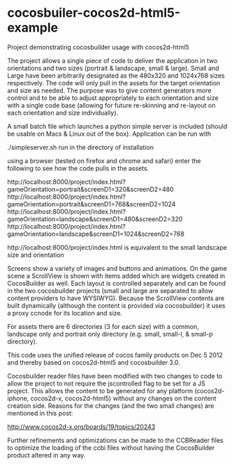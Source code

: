 cocosbuiler-cocos2d-html5-example
=================================

Project demonstrating cocosbuilder usage with cocos2d-html5

The project allows a single piece of code to deliver the application in two orientations and two sizes (portrait & landscape, small & large). Small and Large have been arbitrarily designated as the 480x320 and 1024x768 sizes respectively. The code will only pull in the assets for the target orientation and size as needed. The purpose was to give content generators more control and to be able to adjust appropriately to each orientation and size with a single code base (allowing for future re-skinning and re-layout on each orientation and size individually).

A small batch file which launches a python simple server is included (should be usable on Macs & Linux out of the box). Application can be run with

./simpleserver.sh run in the directory of installation

using a browser (tested on firefox and chrome and safari) enter the following to see how the code pulls in the assets. 

http://localhost:8000/project/index.html?gameOrientation=portrait&screenD1=320&screenD2=480
http://localhost:8000/project/index.html?gameOrientation=portrait&screenD1=768&screenD2=1024
http://localhost:8000/project/index.html?gameOrientation=landscape&screenD1=480&screenD2=320
http://localhost:8000/project/index.html?gameOrientation=landscape&screenD1=1024&screenD2=768

http://localhost:8000/project/index.html is equivalent to the small landscape size and orientation

Screens show a variety of images and buttons and animations. On the game scene a ScrollView is shown with items added which are widgets created in CocosBuilder as well. Each layout is controlled separately and can be found in the two cocosbuilder projects (small and large are separated to allow content providers to have WYSIWYG). Because the ScrollView contents are built dynamically (although the content is provided via cocosbuilder) it uses a proxy ccnode for its location and size.

For assets there are 6 directories (3 for each size) with a common, landscape only and portrait only directory (e.g. small, small-l, & small-p directory).

This code uses the unified release of cocos family products on Dec 5 2012 and thereby based on cocos2d-html5 and cocosbuilder 3.0.

Cocosbuilder reader files have been modified with two changes to code to allow the project to not require the jscontrolled flag to be set for a JS project. This allows the content to be generated for any platform (cocos2d-iphone, cocos2d-x, cocos2d-html5) without any changes on the content creation side. Reasons for the changes (and the two small changes) are mentioned in this post:

http://www.cocos2d-x.org/boards/19/topics/20243

Further refinements and optimizations can be made to the CCBReader files to optimize the loading of the ccbi files without having the CocosBuilder product altered in any way.
